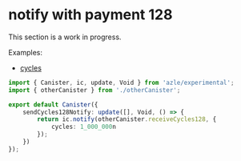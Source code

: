 # notify with payment 128

This section is a work in progress.

Examples:

-   [cycles](https://github.com/demergent-labs/azle/tree/main/examples/cycles)

```typescript
import { Canister, ic, update, Void } from 'azle/experimental';
import { otherCanister } from './otherCanister';

export default Canister({
    sendCycles128Notify: update([], Void, () => {
        return ic.notify(otherCanister.receiveCycles128, {
            cycles: 1_000_000n
        });
    })
});
```
